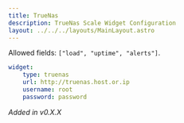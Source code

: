 ```yaml
---
title: TrueNas
description: TrueNas Scale Widget Configuration
layout: ../../../layouts/MainLayout.astro
---
```


Allowed fields: `["load", "uptime", "alerts"]`.

```yaml
widget:
    type: truenas
    url: http://truenas.host.or.ip
    username: root
    password: password
```

*Added in v0.X.X*
